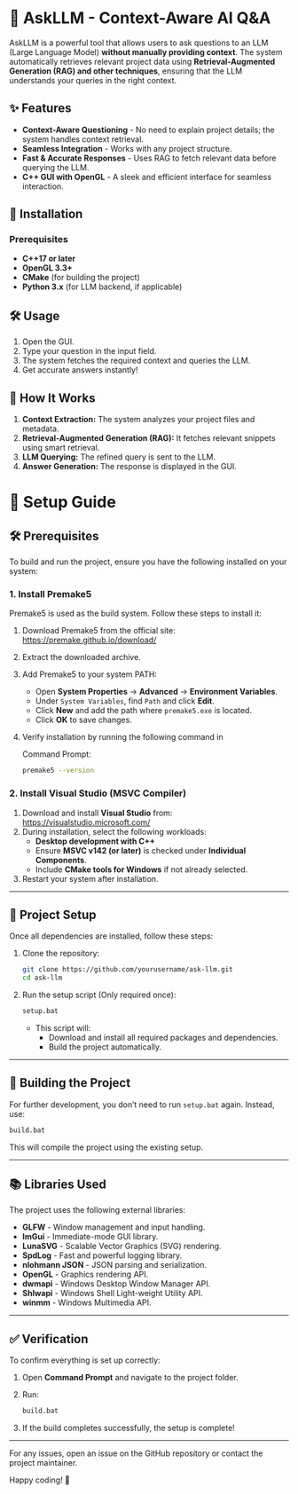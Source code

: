 # 🚀 AskLLM - Context-Aware AI Q&A

AskLLM is a powerful tool that allows users to ask questions to an LLM (Large Language Model) **without manually providing context**. The system automatically retrieves relevant project data using **Retrieval-Augmented Generation (RAG) and other techniques**, ensuring that the LLM understands your queries in the right context.

## ✨ Features

- **Context-Aware Questioning** - No need to explain project details; the system handles context retrieval.
- **Seamless Integration** - Works with any project structure.
- **Fast & Accurate Responses** - Uses RAG to fetch relevant data before querying the LLM.
- **C++ GUI with OpenGL** - A sleek and efficient interface for seamless interaction.

## 🔧 Installation

### Prerequisites

- **C++17 or later**
- **OpenGL 3.3+**
- **CMake** (for building the project)
- **Python 3.x** (for LLM backend, if applicable)

## 🛠️ Usage

1. Open the GUI.
2. Type your question in the input field.
3. The system fetches the required context and queries the LLM.
4. Get accurate answers instantly!

## 🚀 How It Works

1. **Context Extraction:** The system analyzes your project files and metadata.
2. **Retrieval-Augmented Generation (RAG):** It fetches relevant snippets using smart retrieval.
3. **LLM Querying:** The refined query is sent to the LLM.
4. **Answer Generation:** The response is displayed in the GUI.





# 📌 Setup Guide

## 🛠️ Prerequisites

To build and run the project, ensure you have the following installed on your system:

### **1. Install Premake5**

Premake5 is used as the build system. Follow these steps to install it:

1. Download Premake5 from the official site: https://premake.github.io/download/

2. Extract the downloaded archive.

3. Add Premake5 to your system PATH:

    - Open **System Properties** → **Advanced** → **Environment Variables**.
    - Under `System Variables`, find `Path` and click **Edit**.
    - Click **New** and add the path where `premake5.exe` is located.
    - Click **OK** to save changes.

4. Verify installation by running the following command in 

    Command Prompt:

    ```sh
    premake5 --version
    ```

### **2. Install Visual Studio (MSVC Compiler)**

1. Download and install **Visual Studio** from: https://visualstudio.microsoft.com/
2. During installation, select the following workloads:
    - **Desktop development with C++**
    - Ensure **MSVC v142 (or later)** is checked under **Individual Components**.
    - Include **CMake tools for Windows** if not already selected.
3. Restart your system after installation.

------

## 🚀 Project Setup

Once all dependencies are installed, follow these steps:

1. Clone the repository:

    ```sh
    git clone https://github.com/yourusername/ask-llm.git
    cd ask-llm
    ```

2. Run the setup script (Only required once):

    ```sh
    setup.bat
    ```

    - This script will:
        - Download and install all required packages and dependencies.
        - Build the project automatically.

------

## 🔄 Building the Project

For further development, you don’t need to run `setup.bat` again. Instead, use:

```sh
build.bat
```

This will compile the project using the existing setup.

------

## 📚 Libraries Used

The project uses the following external libraries:

- **GLFW** - Window management and input handling.
- **ImGui** - Immediate-mode GUI library.
- **LunaSVG** - Scalable Vector Graphics (SVG) rendering.
- **SpdLog** - Fast and powerful logging library.
- **nlohmann JSON** - JSON parsing and serialization.
- **OpenGL** - Graphics rendering API.
- **dwmapi** - Windows Desktop Window Manager API.
- **Shlwapi** - Windows Shell Light-weight Utility API.
- **winmm** - Windows Multimedia API.

------

## ✅ Verification

To confirm everything is set up correctly:

1. Open **Command Prompt** and navigate to the project folder.

2. Run:

    ```sh
    build.bat
    ```

3. If the build completes successfully, the setup is complete!

------

For any issues, open an issue on the GitHub repository or contact the project maintainer.

Happy coding! 🚀